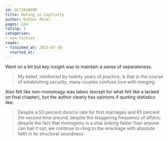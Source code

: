 ```yaml
---
id: OL7281069M
title: Mating in Captivity
author: Esther Perel
pages: 244
rating: 3
categories:
- non-fiction
reads:
- finished_at: 2023-07-18
  started_at:
---
```


Went on a bit but key insight was to maintain a sense of separateness.

> My belief, reinforced by twenty years of practice, is that in the course of establishing security, many couples confuse love with merging.

Also felt like non-monomagy was taboo (except for what felt like a tacked on final chapter), but the author clearly has opinions if quoting statistics like:

> Despite a 50 percent divorce rate for first marriages and 65 percent the second time around; despite the staggering frequency of affairs; despite the fact that monogamy is a ship sinking faster than anyone can bail it out, we continue to cling to the wreckage with absolute faith in its structural soundness.
